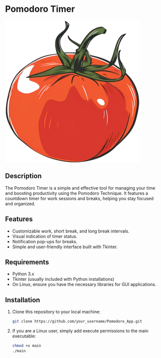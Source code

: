 # Pomodoro Timer

![Pomodoro Timer](tomato.png)

## Description

The Pomodoro Timer is a simple and effective tool for managing your time and boosting productivity using the Pomodoro Technique. It features a countdown timer for work sessions and breaks, helping you stay focused and organized.

## Features

- Customizable work, short break, and long break intervals.
- Visual indication of timer status.
- Notification pop-ups for breaks.
- Simple and user-friendly interface built with Tkinter.

## Requirements

- Python 3.x
- Tkinter (usually included with Python installations)
- On Linux, ensure you have the necessary libraries for GUI applications.

## Installation

1. Clone this repository to your local machine:

   ```bash
   git clone https://github.com/your_username/Pomodoro_App.git
   ```
2. If you are a Linux user, simply add execute permissions to the main executable:

   ```bash
   chmod +x main
   ./main

   ```

